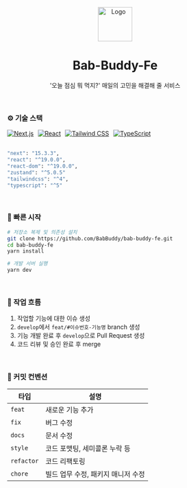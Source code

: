 <div align="center">
 <img src="" alt="Logo" width="80" height="80">
    <h1> Bab-Buddy-Fe </h1>
    <p>'오늘 점심 뭐 먹지?' 매일의 고민을 해결해 줄 서비스</p>
</div>

<br/>

### ⚙️ 기술 스택

<div style="display: flex; gap: 10px;">
  <a href="https://nextjs.org/">
    <img src="https://img.shields.io/badge/next.js-000000?style=for-the-badge&logo=nextdotjs&logoColor=white" alt="Next.js" />
  </a>
  <a href="https://reactjs.org/">
    <img src="https://img.shields.io/badge/React-61DAFB?style=for-the-badge&logo=react&logoColor=black" alt="React" />
  </a>
  <a href="https://tailwindcss.com/">
    <img src="https://img.shields.io/badge/Tailwind%20CSS-06B6D4?style=for-the-badge&logo=tailwindcss&logoColor=white" alt="Tailwind CSS" />
  </a>
  <a href="https://www.typescriptlang.org/">
    <img src="https://img.shields.io/badge/TypeScript-3178C6?style=for-the-badge&logo=TypeScript&logoColor=white" alt="TypeScript" />
  </a>
</div>

<br/>

```bash
"next": "15.3.3",
"react": "^19.0.0",
"react-dom": "^19.0.0",
"zustand": "^5.0.5"
"tailwindcss": "^4",
"typescript": "^5"
```

<br/>

### 🚀 빠른 시작

```bash
# 저장소 복제 및 의존성 설치
git clone https://github.com/BabBuddy/bab-buddy-fe.git
cd bab-buddy-fe
yarn install

# 개발 서버 실행
yarn dev
```

<br/>

### 📌 작업 흐름

1. 작업할 기능에 대한 이슈 생성
2. `develop`에서 `feat/#이슈번호-기능명` branch 생성
3. 기능 개발 완료 후 `develop`으로 Pull Request 생성
4. 코드 리뷰 및 승인 완료 후 merge

<br/>

### 📝 커밋 컨벤션

| 타입       | 설명                               |
| ---------- | ---------------------------------- |
| `feat`     | 새로운 기능 추가                   |
| `fix`      | 버그 수정                          |
| `docs`     | 문서 수정                          |
| `style`    | 코드 포맷팅, 세미콜론 누락 등      |
| `refactor` | 코드 리팩토링                      |
| `chore`    | 빌드 업무 수정, 패키지 매니저 수정 |
